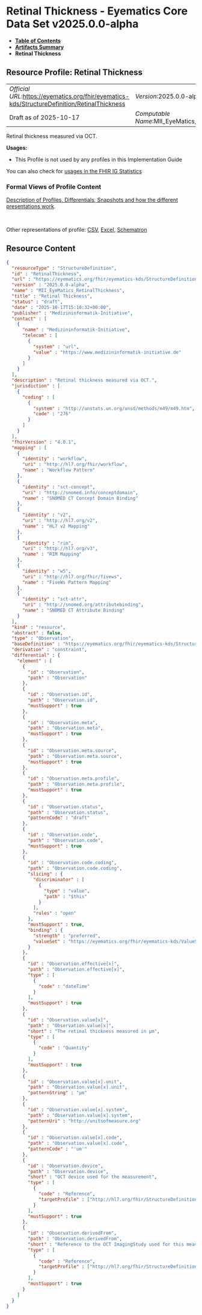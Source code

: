 # Retinal Thickness - Eyematics Core Data Set v2025.0.0-alpha

* [**Table of Contents**](toc.md)
* [**Artifacts Summary**](artifacts.md)
* **Retinal Thickness**

## Resource Profile: Retinal Thickness 

| | |
| :--- | :--- |
| *Official URL*:https://eyematics.org/fhir/eyematics-kds/StructureDefinition/RetinalThickness | *Version*:2025.0.0-alpha |
| Draft as of 2025-10-17 | *Computable Name*:MII_EyeMatics_RetinalThickness |

 
Retinal thickness measured via OCT. 

**Usages:**

* This Profile is not used by any profiles in this Implementation Guide

You can also check for [usages in the FHIR IG Statistics](https://packages2.fhir.org/xig/eyematics-kerndatensatz|current/StructureDefinition/RetinalThickness)

### Formal Views of Profile Content

 [Description of Profiles, Differentials, Snapshots and how the different presentations work](http://build.fhir.org/ig/FHIR/ig-guidance/readingIgs.html#structure-definitions). 

 

Other representations of profile: [CSV](StructureDefinition-RetinalThickness.csv), [Excel](StructureDefinition-RetinalThickness.xlsx), [Schematron](StructureDefinition-RetinalThickness.sch) 



## Resource Content

```json
{
  "resourceType" : "StructureDefinition",
  "id" : "RetinalThickness",
  "url" : "https://eyematics.org/fhir/eyematics-kds/StructureDefinition/RetinalThickness",
  "version" : "2025.0.0-alpha",
  "name" : "MII_EyeMatics_RetinalThickness",
  "title" : "Retinal Thickness",
  "status" : "draft",
  "date" : "2025-10-17T15:10:32+00:00",
  "publisher" : "Medizininformatik-Initiative",
  "contact" : [
    {
      "name" : "Medizininformatik-Initiative",
      "telecom" : [
        {
          "system" : "url",
          "value" : "https://www.medizininformatik-initiative.de"
        }
      ]
    }
  ],
  "description" : "Retinal thickness measured via OCT.",
  "jurisdiction" : [
    {
      "coding" : [
        {
          "system" : "http://unstats.un.org/unsd/methods/m49/m49.htm",
          "code" : "276"
        }
      ]
    }
  ],
  "fhirVersion" : "4.0.1",
  "mapping" : [
    {
      "identity" : "workflow",
      "uri" : "http://hl7.org/fhir/workflow",
      "name" : "Workflow Pattern"
    },
    {
      "identity" : "sct-concept",
      "uri" : "http://snomed.info/conceptdomain",
      "name" : "SNOMED CT Concept Domain Binding"
    },
    {
      "identity" : "v2",
      "uri" : "http://hl7.org/v2",
      "name" : "HL7 v2 Mapping"
    },
    {
      "identity" : "rim",
      "uri" : "http://hl7.org/v3",
      "name" : "RIM Mapping"
    },
    {
      "identity" : "w5",
      "uri" : "http://hl7.org/fhir/fivews",
      "name" : "FiveWs Pattern Mapping"
    },
    {
      "identity" : "sct-attr",
      "uri" : "http://snomed.org/attributebinding",
      "name" : "SNOMED CT Attribute Binding"
    }
  ],
  "kind" : "resource",
  "abstract" : false,
  "type" : "Observation",
  "baseDefinition" : "https://eyematics.org/fhir/eyematics-kds/StructureDefinition/OphthalmicObservation",
  "derivation" : "constraint",
  "differential" : {
    "element" : [
      {
        "id" : "Observation",
        "path" : "Observation"
      },
      {
        "id" : "Observation.id",
        "path" : "Observation.id",
        "mustSupport" : true
      },
      {
        "id" : "Observation.meta",
        "path" : "Observation.meta",
        "mustSupport" : true
      },
      {
        "id" : "Observation.meta.source",
        "path" : "Observation.meta.source",
        "mustSupport" : true
      },
      {
        "id" : "Observation.meta.profile",
        "path" : "Observation.meta.profile",
        "mustSupport" : true
      },
      {
        "id" : "Observation.status",
        "path" : "Observation.status",
        "patternCode" : "draft"
      },
      {
        "id" : "Observation.code",
        "path" : "Observation.code",
        "mustSupport" : true
      },
      {
        "id" : "Observation.code.coding",
        "path" : "Observation.code.coding",
        "slicing" : {
          "discriminator" : [
            {
              "type" : "value",
              "path" : "$this"
            }
          ],
          "rules" : "open"
        },
        "mustSupport" : true,
        "binding" : {
          "strength" : "preferred",
          "valueSet" : "https://eyematics.org/fhir/eyematics-kds/ValueSet/vs-macular-oct-thickness-map"
        }
      },
      {
        "id" : "Observation.effective[x]",
        "path" : "Observation.effective[x]",
        "type" : [
          {
            "code" : "dateTime"
          }
        ],
        "mustSupport" : true
      },
      {
        "id" : "Observation.value[x]",
        "path" : "Observation.value[x]",
        "short" : "The retinal thickness measured in µm",
        "type" : [
          {
            "code" : "Quantity"
          }
        ],
        "mustSupport" : true
      },
      {
        "id" : "Observation.value[x].unit",
        "path" : "Observation.value[x].unit",
        "patternString" : "µm"
      },
      {
        "id" : "Observation.value[x].system",
        "path" : "Observation.value[x].system",
        "patternUri" : "http://unitsofmeasure.org"
      },
      {
        "id" : "Observation.value[x].code",
        "path" : "Observation.value[x].code",
        "patternCode" : "'um'"
      },
      {
        "id" : "Observation.device",
        "path" : "Observation.device",
        "short" : "OCT device used for the measurement",
        "type" : [
          {
            "code" : "Reference",
            "targetProfile" : ["http://hl7.org/fhir/StructureDefinition/Device"]
          }
        ],
        "mustSupport" : true
      },
      {
        "id" : "Observation.derivedFrom",
        "path" : "Observation.derivedFrom",
        "short" : "Reference to the OCT ImagingStudy used for this measurement",
        "type" : [
          {
            "code" : "Reference",
            "targetProfile" : ["http://hl7.org/fhir/StructureDefinition/ImagingStudy"]
          }
        ],
        "mustSupport" : true
      }
    ]
  }
}

```
